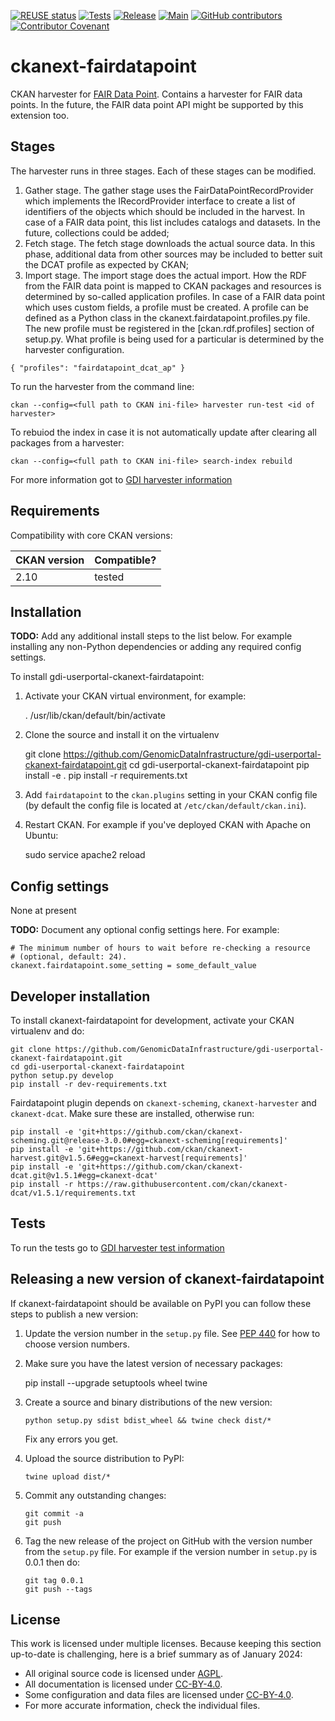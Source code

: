 <!--
SPDX-FileCopyrightText: 2023 Civity 
SPDX-FileContributor: 2024 Stichting Health-RI

SPDX-License-Identifier: CC-BY-4.0
-->


[![REUSE status](https://api.reuse.software/badge/github.com/GenomicDataInfrastructure/gdi-userportal-ckanext-fairdatapoint)](https://api.reuse.software/info/github.com/GenomicDataInfrastructure/gdi-userportal-ckanext-fairdatapoint)
[![Tests](https://github.com/GenomicDataInfrastructure/gdi-userportal-ckanext-fairdatapoint/actions/workflows/test.yml/badge.svg)](https://github.com/GenomicDataInfrastructure/gdi-userportal-ckanext-fairdatapoint/actions/workflows/test.yml)
[![Release](https://github.com/GenomicDataInfrastructure/gdi-userportal-ckanext-fairdatapoint/actions/workflows/release.yml/badge.svg)](https://github.com/GenomicDataInfrastructure/gdi-userportal-ckanext-fairdatapoint/actions/workflows/release.yml)
[![Main](https://github.com/GenomicDataInfrastructure/gdi-userportal-ckanext-fairdatapoint/actions/workflows/main.yml/badge.svg)](https://github.com/GenomicDataInfrastructure/gdi-userportal-ckanext-fairdatapoint/actions/workflows/main.yml)
[![GitHub contributors](https://img.shields.io/github/contributors/GenomicDataInfrastructure/gdi-userportal-ckanext-fairdatapoint)](https://github.com/GenomicDataInfrastructure/gdi-userportal-ckanext-fairdatapoint/graphs/contributors)
[![Contributor Covenant](https://img.shields.io/badge/Contributor%20Covenant-2.1-4baaaa.svg)](code_of_conduct.md)


# ckanext-fairdatapoint

CKAN harvester for [FAIR Data Point](https://www.fairdatapoint.org/). Contains a harvester for FAIR data points. In the future, the FAIR data point API might be supported by this extension too.

## Stages

The harvester runs in three stages. Each of these stages can be modified.
 1. Gather stage. The gather stage uses the FairDataPointRecordProvider which implements the IRecordProvider interface to create a list of identifiers of the objects which should be included in the harvest. In case of a FAIR data point, this list includes catalogs and datasets. In the future, collections could be added;
 2. Fetch stage. The fetch stage downloads the actual source data. In this phase, additional data from other sources may be included to better suit the DCAT profile as expected by CKAN;
 3. Import stage. The import stage does the actual import. How the RDF from the FAIR data point is mapped to CKAN packages and resources is determined by so-called application profiles. In case of a FAIR data point which uses custom fields, a profile must be created. A profile can be defined as a Python class in the ckanext.fairdatapoint.profiles.py file. The new profile must be registered in the [ckan.rdf.profiles] section of setup.py. What profile is being used for a particular is determined by the harvester configuration. 

``
{
	"profiles": "fairdatapoint_dcat_ap"
}
``

To run the harvester from the command line:

``
ckan --config=<full path to CKAN ini-file> harvester run-test <id of harvester>
``

To rebuiod the index in case it is not automatically update after clearing all packages from a harvester:

``
ckan --config=<full path to CKAN ini-file> search-index rebuild
``

For more information got to [GDI harvester information](https://genomicdatainfrastructure.github.io/gdi-userportal-docs/docs/ckan/harvester/)


## Requirements

Compatibility with core CKAN versions:

| CKAN version    | Compatible? |
|-----------------|-------------|
| 2.10            | tested      |


## Installation

**TODO:** Add any additional install steps to the list below.
   For example installing any non-Python dependencies or adding any required
   config settings.

To install gdi-userportal-ckanext-fairdatapoint:

1. Activate your CKAN virtual environment, for example:

     . /usr/lib/ckan/default/bin/activate

2. Clone the source and install it on the virtualenv

    git clone https://github.com/GenomicDataInfrastructure/gdi-userportal-ckanext-fairdatapoint.git
    cd gdi-userportal-ckanext-fairdatapoint
    pip install -e .
	pip install -r requirements.txt

3. Add `fairdatapoint` to the `ckan.plugins` setting in your CKAN
   config file (by default the config file is located at
   `/etc/ckan/default/ckan.ini`).

4. Restart CKAN. For example if you've deployed CKAN with Apache on Ubuntu:

     sudo service apache2 reload


## Config settings

None at present

**TODO:** Document any optional config settings here. For example:

	# The minimum number of hours to wait before re-checking a resource
	# (optional, default: 24).
	ckanext.fairdatapoint.some_setting = some_default_value


## Developer installation

To install ckanext-fairdatapoint for development, activate your CKAN virtualenv and
do:

    git clone https://github.com/GenomicDataInfrastructure/gdi-userportal-ckanext-fairdatapoint.git
    cd gdi-userportal-ckanext-fairdatapoint
    python setup.py develop
    pip install -r dev-requirements.txt

Fairdatapoint plugin depends on `ckanext-scheming`, `ckanext-harvester` and `ckanext-dcat`. Make sure these are installed,
otherwise run:
```commandline
pip install -e 'git+https://github.com/ckan/ckanext-scheming.git@release-3.0.0#egg=ckanext-scheming[requirements]'
pip install -e 'git+https://github.com/ckan/ckanext-harvest.git@v1.5.6#egg=ckanext-harvest[requirements]'
pip install -e 'git+https://github.com/ckan/ckanext-dcat.git@v1.5.1#egg=ckanext-dcat'
pip install -r https://raw.githubusercontent.com/ckan/ckanext-dcat/v1.5.1/requirements.txt
```

## Tests

To run the tests go to [GDI harvester test information](https://genomicdatainfrastructure.github.io/gdi-userportal-docs/docs/ckan/extension-local-setup-and-testing/)


## Releasing a new version of ckanext-fairdatapoint

If ckanext-fairdatapoint should be available on PyPI you can follow these steps to publish a new version:

1. Update the version number in the `setup.py` file. See [PEP 440](http://legacy.python.org/dev/peps/pep-0440/#public-version-identifiers) for how to choose version numbers.

2. Make sure you have the latest version of necessary packages:

    pip install --upgrade setuptools wheel twine

3. Create a source and binary distributions of the new version:

       python setup.py sdist bdist_wheel && twine check dist/*

   Fix any errors you get.

4. Upload the source distribution to PyPI:

       twine upload dist/*

5. Commit any outstanding changes:

       git commit -a
       git push

6. Tag the new release of the project on GitHub with the version number from
   the `setup.py` file. For example if the version number in `setup.py` is
   0.0.1 then do:

       git tag 0.0.1
       git push --tags

## License
This work is licensed under multiple licenses. Because keeping this section up-to-date is challenging, here is a brief summary as of January 2024:
- All original source code is licensed under [AGPL](./LICENSES/AGPL-3.0-only.txt).
- All documentation is licensed under [CC-BY-4.0](./LICENSES/CC-BY-4.0.txt).
- Some configuration and data files are licensed under [CC-BY-4.0](./LICENSES/CC-BY-4.0.txt).
- For more accurate information, check the individual files.
